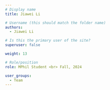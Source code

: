 ```yaml
---
# Display name
title: Jiawei Li

# Username (this should match the folder name)
authors:
  - Jiawei Li

# Is this the primary user of the site?
superuser: false

weight: 13

# Role/position
role: MPhil Student <br> Fall, 2024

user_groups:
  - Team
---
```

